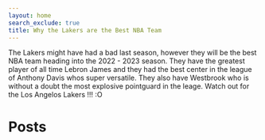 ```yaml
---
layout: home
search_exclude: true
title: Why the Lakers are the Best NBA Team
---
```

The Lakers might have had a bad last season, however they will be the best NBA team heading into the 2022 - 2023 season. 
They have the greatest player of all time Lebron James and they had the best center in the league of Anthony Davis whos super versatile. 
They also have Westbrook who is without a doubt the most explosive pointguard in the leage.
Watch out for the Los Angelos Lakers !!! :O
# Posts
